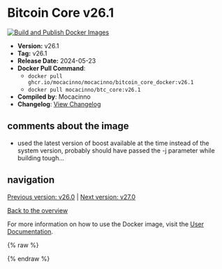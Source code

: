 # Bitcoin Core v26.1

[![Build and Publish Docker Images](https://github.com/mocacinno/bitcoin_core_docker/actions/workflows/build-and-publish.yml/badge.svg?branch=v26.1)](https://github.com/mocacinno/bitcoin_core_docker/actions/workflows/build-and-publish.yml)

- **Version:** v26.1
- **Tag:** v26.1
- **Release Date:** 2024-05-23
- **Docker Pull Command**:
  - `docker pull ghcr.io/mocacinno/mocacinno/bitcoin_core_docker:v26.1`
  - `docker pull mocacinno/btc_core:v26.1`
- **Compiled by**: Mocacinno
- **Changelog**: [View Changelog](https://github.com/bitcoin/bitcoin/blob/v26.1/doc/release-notes.md)

## comments about the image

- used the latest version of boost available at the time instead of the system version, probably should have passed the -j parameter while building tough...

## navigation

[Previous version: v26.0](./v26.0.md) | [Next version: v27.0](./v27.0.md)

[Back to the overview](./Readme.md)

For more information on how to use the Docker image, visit the [User Documentation](../userdocs/Readme.md).

<!-- Google tag (gtag.js) -->
{% raw %}
<script async src="https://www.googletagmanager.com/gtag/js?id=G-BPC6NC6FF9"></script>
<script>
  window.dataLayer = window.dataLayer || [];
  function gtag(){dataLayer.push(arguments);}
  gtag('js', new Date());
  gtag('config', 'G-BPC6NC6FF9');
</script>
{% endraw %}
